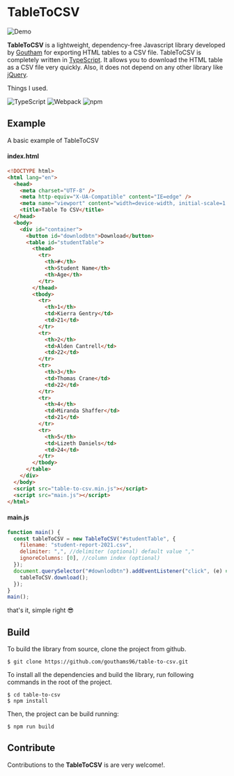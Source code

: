 # TableToCSV

![Demo](https://media.giphy.com/media/OfVUl6dRuTT9LekpVG/giphy.gif)

**TableToCSV** is a lightweight, dependency-free Javascript library developed by [Goutham][1] for exporting HTML tables to a CSV file. TableToCSV is completely written in [TypeScript][2]. It allows you to download the HTML table as a CSV file very quickly. Also, it does not depend on any other library like [jQuery][3].

Things I used.

<p>
<img alt="TypeScript" src="https://img.shields.io/badge/-TypeScript-3178C6?logo=typescript&logoColor=white&style=flat-square" />
<img alt="Webpack" src="https://img.shields.io/badge/-Webpack-8DD6F9?logo=webpack&logoColor=white&style=flat-square" /> 
<img alt="npm" src="https://img.shields.io/badge/-npm-CB3837?logo=npm&logoColor=white&style=flat-square" />
</p>

## Example

A basic example of TableToCSV

#### index.html

```html
<!DOCTYPE html>
<html lang="en">
  <head>
    <meta charset="UTF-8" />
    <meta http-equiv="X-UA-Compatible" content="IE=edge" />
    <meta name="viewport" content="width=device-width, initial-scale=1.0" />
    <title>Table To CSV</title>
  </head>
  <body>
    <div id="container">
      <button id="downlodbtn">Download</button>
      <table id="studentTable">
        <thead>
          <tr>
            <th>#</th>
            <th>Student Name</th>
            <th>Age</th>
          </tr>
        </thead>
        <tbody>
          <tr>
            <th>1</th>
            <td>Kierra Gentry</td>
            <td>21</td>
          </tr>
          <tr>
            <th>2</th>
            <td>Alden Cantrell</td>
            <td>22</td>
          </tr>
          <tr>
            <th>3</th>
            <td>Thomas Crane</td>
            <td>22</td>
          </tr>
          <tr>
            <th>4</th>
            <td>Miranda Shaffer</td>
            <td>21</td>
          </tr>
          <tr>
            <th>5</th>
            <td>Lizeth Daniels</td>
            <td>24</td>
          </tr>
        </tbody>
      </table>
    </div>
  </body>
  <script src="table-to-csv.min.js"></script>
  <script src="main.js"></script>
</html>
```

#### main.js

```JavaScript
function main() {
  const tableToCSV = new TableToCSV("#studentTable", {
    filename: "student-report-2021.csv",
    delimiter: ",", //delimiter (optional) default value ","
    ignoreColumns: [0], //column index (optional)
  });
  document.querySelector("#downlodbtn").addEventListener("click", (e) => {
    tableToCSV.download();
  });
}
main();
```

that's it, simple right :sunglasses:

## Build

To build the library from source, clone the project from github.

```
$ git clone https://github.com/gouthams96/table-to-csv.git
```

To install all the dependencies and build the library, run following commands in the root of the project.

```
$ cd table-to-csv
$ npm install
```

Then, the project can be build running:

```
$ npm run build
```

## Contribute

Contributions to the **TableToCSV** is are very welcome!.

[1]: https://github.com/gouthams96
[2]: https://www.typescriptlang.org/
[3]: https://jquery.com/
